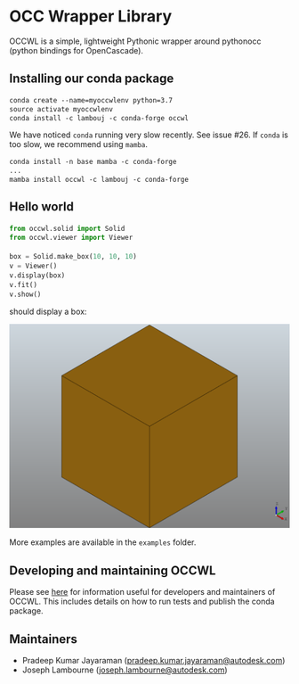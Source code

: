 # OCC Wrapper Library

OCCWL is a simple, lightweight Pythonic wrapper around pythonocc (python bindings for OpenCascade).

## Installing our conda package

```
conda create --name=myoccwlenv python=3.7
source activate myoccwlenv
conda install -c lambouj -c conda-forge occwl
```

We have noticed `conda` running very slow recently.  See issue #26.  If `conda` is too slow, we recommend using `mamba`.
```
conda install -n base mamba -c conda-forge
...
mamba install occwl -c lambouj -c conda-forge
```


## Hello world

```python
from occwl.solid import Solid
from occwl.viewer import Viewer

box = Solid.make_box(10, 10, 10)
v = Viewer()
v.display(box)
v.fit()
v.show()
```

should display a box:

![hello world viewer](docs/img/ex1_hello_world.png "Hello world")

More examples are available in the `examples` folder.


## Developing and maintaining OCCWL

Please see [here](docs/occwl_developers_guide.md) for information useful for developers and maintainers of OCCWL.  This includes details on how to run tests and publish the conda package.


## Maintainers

- Pradeep Kumar Jayaraman (pradeep.kumar.jayaraman@autodesk.com)
- Joseph Lambourne (joseph.lambourne@autodesk.com)
